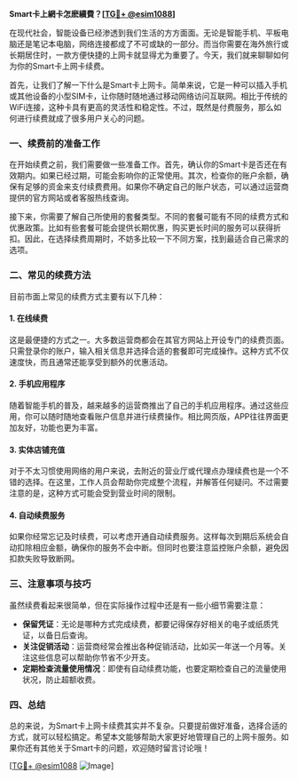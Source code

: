 **Smart卡上網卡怎麽續費？[[TG💪+ @esim1088](https://t.me/s/esim1088)]**

在现代社会，智能设备已经渗透到我们生活的方方面面。无论是智能手机、平板电脑还是笔记本电脑，网络连接都成了不可或缺的一部分。而当你需要在海外旅行或长期居住时，一款方便快捷的上网卡就显得尤为重要了。今天，我们就来聊聊如何为你的Smart卡上网卡续费。

首先，让我们了解一下什么是Smart卡上网卡。简单来说，它是一种可以插入手机或其他设备的小型SIM卡，让你随时随地通过移动网络访问互联网。相比于传统的WiFi连接，这种卡具有更高的灵活性和稳定性。不过，既然是付费服务，那么如何进行续费就成了很多用户关心的问题。

### **一、续费前的准备工作**

在开始续费之前，我们需要做一些准备工作。首先，确认你的Smart卡是否还在有效期内。如果已经过期，可能会影响你的正常使用。其次，检查你的账户余额，确保有足够的资金来支付续费费用。如果你不确定自己的账户状态，可以通过运营商提供的官方网站或者客服热线查询。

接下来，你需要了解自己所使用的套餐类型。不同的套餐可能有不同的续费方式和优惠政策。比如有些套餐可能会提供长期优惠，购买更长时间的服务可以获得折扣。因此，在选择续费周期时，不妨多比较一下不同方案，找到最适合自己需求的选项。

### **二、常见的续费方法**

目前市面上常见的续费方式主要有以下几种：

#### **1. 在线续费**
这是最便捷的方式之一。大多数运营商都会在其官方网站上开设专门的续费页面。只需登录你的账户，输入相关信息并选择合适的套餐即可完成操作。这种方式不仅速度快，而且通常还能享受到额外的优惠活动。

#### **2. 手机应用程序**
随着智能手机的普及，越来越多的运营商推出了自己的手机应用程序。通过这些应用，你可以随时随地查看账户信息并进行续费操作。相比网页版，APP往往界面更加友好，功能也更为丰富。

#### **3. 实体店铺充值**
对于不太习惯使用网络的用户来说，去附近的营业厅或代理点办理续费也是一个不错的选择。在这里，工作人员会帮助你完成整个流程，并解答任何疑问。不过需要注意的是，这种方式可能会受到营业时间的限制。

#### **4. 自动续费服务**
如果你经常忘记及时续费，可以考虑开通自动续费服务。这样每次到期后系统会自动扣除相应金额，确保你的服务不会中断。但同时也要注意监控账户余额，避免因扣款失败导致断网。

### **三、注意事项与技巧**

虽然续费看起来很简单，但在实际操作过程中还是有一些小细节需要注意：

- **保留凭证**：无论是哪种方式完成续费，都要记得保存好相关的电子或纸质凭证，以备日后查询。
- **关注促销活动**：运营商经常会推出各种促销活动，比如买一年送一个月等。关注这些信息可以帮助你节省不少开支。
- **定期检查流量使用情况**：即使有自动续费功能，也要定期检查自己的流量使用状况，防止超额收费。

### **四、总结**

总的来说，为Smart卡上网卡续费其实并不复杂。只要提前做好准备，选择合适的方式，就可以轻松搞定。希望本文能够帮助大家更好地管理自己的上网卡服务。如果你还有其他关于Smart卡的问题，欢迎随时留言讨论哦！

[[TG💪+ @esim1088](https://t.me/s/esim1088) ![Image](https://i.postimg.cc/4NQfJmqS/Snipaste-2025-05-13-00-14-12.png)]